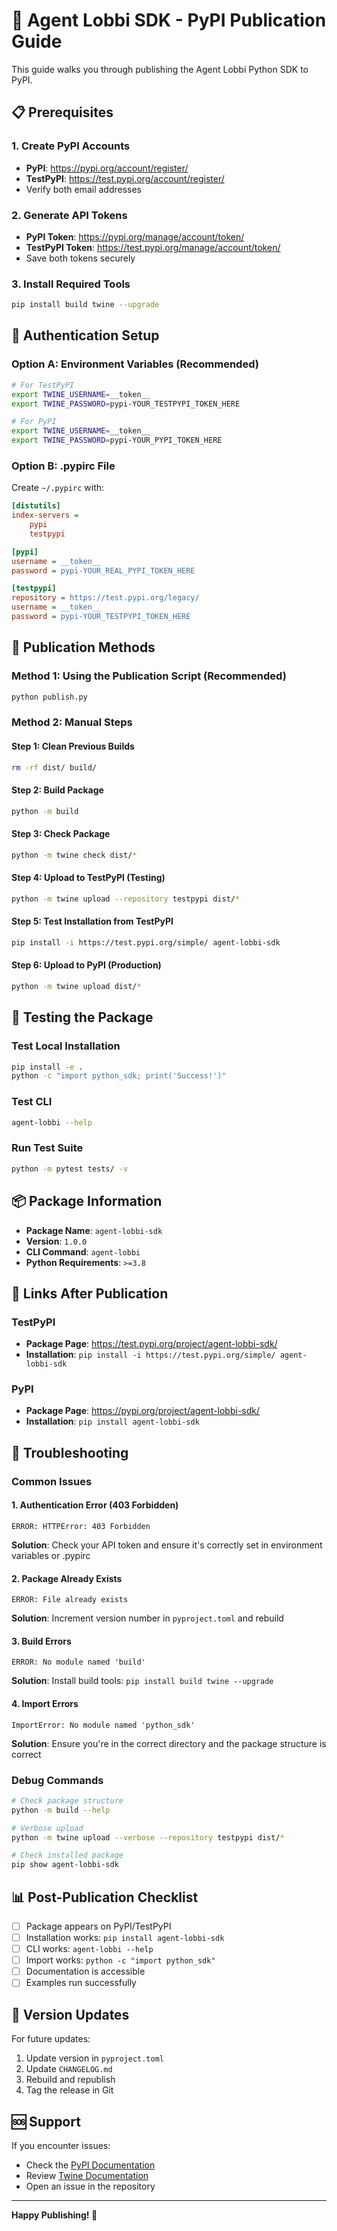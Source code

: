 # 🚀 Agent Lobbi SDK - PyPI Publication Guide

This guide walks you through publishing the Agent Lobbi Python SDK to PyPI.

## 📋 Prerequisites

### 1. Create PyPI Accounts
- **PyPI**: https://pypi.org/account/register/
- **TestPyPI**: https://test.pypi.org/account/register/
- Verify both email addresses

### 2. Generate API Tokens
- **PyPI Token**: https://pypi.org/manage/account/token/
- **TestPyPI Token**: https://test.pypi.org/manage/account/token/
- Save both tokens securely

### 3. Install Required Tools
```bash
pip install build twine --upgrade
```

## 🔑 Authentication Setup

### Option A: Environment Variables (Recommended)
```bash
# For TestPyPI
export TWINE_USERNAME=__token__
export TWINE_PASSWORD=pypi-YOUR_TESTPYPI_TOKEN_HERE

# For PyPI
export TWINE_USERNAME=__token__
export TWINE_PASSWORD=pypi-YOUR_PYPI_TOKEN_HERE
```

### Option B: .pypirc File
Create `~/.pypirc` with:
```ini
[distutils]
index-servers =
    pypi
    testpypi

[pypi]
username = __token__
password = pypi-YOUR_REAL_PYPI_TOKEN_HERE

[testpypi]
repository = https://test.pypi.org/legacy/
username = __token__
password = pypi-YOUR_TESTPYPI_TOKEN_HERE
```

## 🚀 Publication Methods

### Method 1: Using the Publication Script (Recommended)
```bash
python publish.py
```

### Method 2: Manual Steps

#### Step 1: Clean Previous Builds
```bash
rm -rf dist/ build/
```

#### Step 2: Build Package
```bash
python -m build
```

#### Step 3: Check Package
```bash
python -m twine check dist/*
```

#### Step 4: Upload to TestPyPI (Testing)
```bash
python -m twine upload --repository testpypi dist/*
```

#### Step 5: Test Installation from TestPyPI
```bash
pip install -i https://test.pypi.org/simple/ agent-lobbi-sdk
```

#### Step 6: Upload to PyPI (Production)
```bash
python -m twine upload dist/*
```

## 🧪 Testing the Package

### Test Local Installation
```bash
pip install -e .
python -c "import python_sdk; print('Success!')"
```

### Test CLI
```bash
agent-lobbi --help
```

### Run Test Suite
```bash
python -m pytest tests/ -v
```

## 📦 Package Information

- **Package Name**: `agent-lobbi-sdk`
- **Version**: `1.0.0`
- **CLI Command**: `agent-lobbi`
- **Python Requirements**: `>=3.8`

## 🔗 Links After Publication

### TestPyPI
- **Package Page**: https://test.pypi.org/project/agent-lobbi-sdk/
- **Installation**: `pip install -i https://test.pypi.org/simple/ agent-lobbi-sdk`

### PyPI
- **Package Page**: https://pypi.org/project/agent-lobbi-sdk/
- **Installation**: `pip install agent-lobbi-sdk`

## 🐛 Troubleshooting

### Common Issues

#### 1. Authentication Error (403 Forbidden)
```
ERROR: HTTPError: 403 Forbidden
```
**Solution**: Check your API token and ensure it's correctly set in environment variables or .pypirc

#### 2. Package Already Exists
```
ERROR: File already exists
```
**Solution**: Increment version number in `pyproject.toml` and rebuild

#### 3. Build Errors
```
ERROR: No module named 'build'
```
**Solution**: Install build tools: `pip install build twine --upgrade`

#### 4. Import Errors
```
ImportError: No module named 'python_sdk'
```
**Solution**: Ensure you're in the correct directory and the package structure is correct

### Debug Commands
```bash
# Check package structure
python -m build --help

# Verbose upload
python -m twine upload --verbose --repository testpypi dist/*

# Check installed package
pip show agent-lobbi-sdk
```

## 📊 Post-Publication Checklist

- [ ] Package appears on PyPI/TestPyPI
- [ ] Installation works: `pip install agent-lobbi-sdk`
- [ ] CLI works: `agent-lobbi --help`
- [ ] Import works: `python -c "import python_sdk"`
- [ ] Documentation is accessible
- [ ] Examples run successfully

## 🔄 Version Updates

For future updates:
1. Update version in `pyproject.toml`
2. Update `CHANGELOG.md`
3. Rebuild and republish
4. Tag the release in Git

## 🆘 Support

If you encounter issues:
- Check the [PyPI Documentation](https://packaging.python.org/tutorials/packaging-projects/)
- Review [Twine Documentation](https://twine.readthedocs.io/)
- Open an issue in the repository

---

**Happy Publishing! 🎉** 